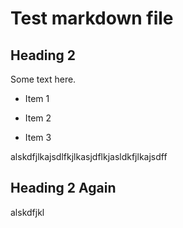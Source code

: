 # Test markdown file
<!-- this next thing should violate rule MD001 -->
## Heading 2
Some text here.

<!-- this unordered list should violate rule MD004 -->
* Item 1
+ Item 2
- Item 3

alskdfjlkajsdlfkjlkasjdflkjasldkfjlkajsdff

## Heading 2 Again
alskdfjkl
